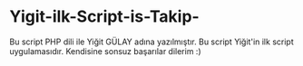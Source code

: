 # Yigit-ilk-Script-is-Takip-
Bu script PHP dili ile Yiğit GÜLAY adına yazılmıştır. Bu script Yiğit'in ilk script uygulamasıdır. Kendisine sonsuz başarılar dilerim :)

